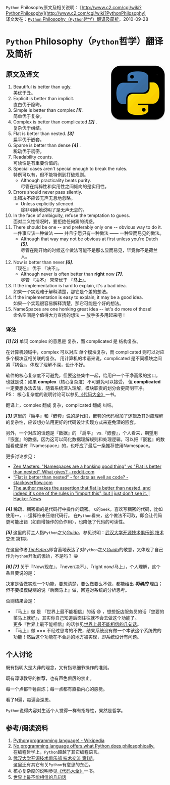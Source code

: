 `Python` Philosophy原文及相关说明： [http://www.c2.com/cgi/wiki?PythonPhilosophy](http://www.c2.com/cgi/wiki?PythonPhilosophy)    
译文发在：[`Python` Philosophy（`Python`哲学）翻译及简析](http://oldratlee.com/147/tech/python/python-philosophy.html)，2010-09-28

# `Python` Philosophy（`Python`哲学）翻译及简析

<img src="py-icon.png" align="right" >

## 原文及译文

1. Beautiful is better than ugly.  
    美优于丑。
2. Explicit is better than implicit.   
    直白优于隐晦。
3. Simple is better than complex **_[1]_**.   
    简单优于复杂。
4. Complex is better than complicated **_[2]_** .  
    复杂优于纠结。
5. Flat is better than nested. **_[3]_**  
    扁平优于嵌套。
6. Sparse is better than dense **_[4]_** .  
    稀疏优于稠密。
7. Readability counts.  
    可读性是有重要价值的。
8. Special cases aren't special enough to break the rules.  
    特例可以有，但不能特例到打破规则。
    - Although practicality beats purity.   
      尽管在纯粹性和实用性之间倾向的是实用性。
9. Errors should never pass silently.  
    出错决不应该无声无息地忽略。
    - Unless explicitly silenced.   
      除非明确地说明了是无声无息的。
10. In the face of ambiguity, refuse the temptation to guess.  
    面对二义性情况时，要拒绝任何猜的诱惑。
11. There should be one -- and preferably only one -- obvious way to do it.  
    一件事应该一种做法 —— 并且宁愿只有一种做法 —— 一种显而易见的做法。
    - Although that way may not be obvious at first unless you're Dutch **_[5]_**.  
      尽管在刚开始的时候这个做法可能不是那么显而易见，毕竟你不是荷兰人。
12. Now is better than never **_[6]_**.  
    『现在』 优于 『决不』。
    - Although never is often better than **right** now **_[7]_**.    
      尽管 『决不』 常常优于 『**马上**』。
13. If the implementation is hard to explain, it's a bad idea.  
    如果一个实现难于解释清楚，那它是个差的想法。
14. If the implementation is easy to explain, it may be a good idea.  
    如果一个实现很容易解释清楚，那它可能是个好的想法。
15. NameSpaces are one honking great idea -- let's do more of those!  
    命名空间是个值得大力宣扬的想法 — 放手多多用起来吧！

### 译注

**_[1] [2]_** 单词 complex 的意思是 复杂，而 complicated 是 结构复杂。

在计算机领域中，complex 可以对应 单个模块复杂，而 complicated 则可以对应 多个模块互相关联的复杂。
用计算机的术语来说，complicated 是不同模块之间紧『耦合』，体现了理解不深，设计不好。

软件的核心复杂度不可避免，但要这些集中一起，给用户一个干净高级的接口，
也就是说：如果 **complex**（核心复杂度）不可避免可以接受，
但 **complicated** 一定要想办法去除，随着系统深入理解，模块职责的划分会更简明干净。  
PS： 核心复杂度的说明讨论可以参见[《代码大全》](http://book.douban.com/subject/1477390/)一书。

翻译上，complex 翻成 复杂，complicated 翻成 纠结。

**_[3]_** 这里的『扁平』和『嵌套』说的是代码，嵌套的代码增加了逻辑及其对应理解的复杂性，应该想办法用更好的代码设计实现方式来避免深的嵌套。

另外，一个对应的话题是『数据』的 『扁平』 vs.『嵌套』，个人看来，期望用『嵌套』的数据，因为这可以简化数据理解规则和处理逻辑。可以把『嵌套』的数据看成是有『Namespace』的，也呼应了最后一条推荐使用Namespace。

更多讨论参见：

- [Zen Masters: "Namespaces are a honking good thing" vs "Flat is better than nested". What gives? - reddit.com](https://www.reddit.com/r/Python/comments/xzvxi/zen_masters_namespaces_are_a_honking_good_thing/)
- [“Flat is better than nested” - for data as well as code? - stackoverflow.com](http://stackoverflow.com/questions/4372229/flat-is-better-than-nested-for-data-as-well-as-code)
- [The author makes the assertion that flat is better than nested, and indeed it's one of the rules in "import this", but I just don't see it. | Hacker News](https://news.ycombinator.com/item?id=627858)

**_[4]_** 稀疏、稠密指的是代码行中操作的疏密。
`C`的`Geek`，喜欢写稠密的代码，比如使用`++`，`--`运算符来压缩代码行。
在`Python`看来，这个做法不可取，即会让代码更可能出错（如自增操作的负作用），也降低了代码的可读性。

**_[5]_** 这里的荷兰人指`Python`之父[_Guido_](https://zh.wikipedia.org/wiki/%E5%90%89%E5%A4%9A%C2%B7%E8%8C%83%E7%BD%97%E8%8B%8F%E5%A7%86)，参见说明：[武汉大学开源技术俱乐部 技术交流 第1期](http://qianjigui.iteye.com/blog/266365)。

在这里作者[_TimPeters_](http://www.c2.com/cgi/wiki?TimPeters)即含蓄地表达了对`Python`之父[_Guido_](https://zh.wikipedia.org/wiki/%E5%90%89%E5%A4%9A%C2%B7%E8%8C%83%E7%BD%97%E8%8B%8F%E5%A7%86)的敬意，又体现了自己作为`Python`开发的傲娇，不是吗？ :grin:

**_[6] [7]_** 关于『Now/现在』、『never/决不』、『right now/马上』，个人理解，这个条目要说的是：

决定是否做实现一个功能，要想清楚，要么做要么不做，都能给出 **_明确的_** 理由；但不要模模糊糊的说『后面马上』做，回避对系统的分析思考。

否则结果会是：

- 『马上』做 是 『世界上最不能相信』的话 :smile: ，想想饭店服务员的话『您要的菜马上就好』，其实你自己知道后面往往就不会去做这个功能了。  
    更多『世界上最不能相信』的话参见[世界上最不能相信的几句话](http://blog.renren.com/share/339618932/7590788371)。
- 『马上』做 === 不经过思考的不做，结果系统没有做一个本该这个系统做的功能！然后这个功能在不合适的地方被实现，即系统设计有问题。

## 个人讨论

既有指明大是大非的理念，又有指导细节操作的准则。

既有谆谆教导的推荐，也有声色俱厉的禁止。

每一个点都千锤百炼；每一点都有直指内心的感觉。

看了N遍，每遍会深思。

`Python`说得内容对生活个人觉得一样有指导性，果然是哲学。

## 参考/阅读资料

1. [Python(programming language) - Wikipedia](http://en.wikipedia.org/wiki/Python_%28programming_language%29#Programming_philosophy)
1. [No programming language offers what Python does philosophically.](http://www.indicthreads.com/1062/no-programming-language-offers-what-python-does-philosophically/)  
在编程哲学上，`Python`超越了其它编程语言。
1. [武汉大学开源技术俱乐部 技术交流 第1期](http://qianjigui.iteye.com/blog/266365)。  
这里还有其它有关`Python`有意思的东西。
1. 核心复杂度的说明参见[《代码大全》](http://book.douban.com/subject/1477390/)一书。
1. [世界上最不能相信的几句话](http://blog.renren.com/share/339618932/7590788371)
